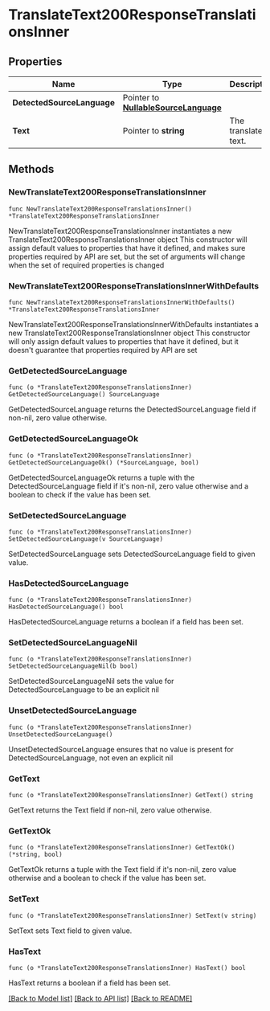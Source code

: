 # TranslateText200ResponseTranslationsInner

## Properties

Name | Type | Description | Notes
------------ | ------------- | ------------- | -------------
**DetectedSourceLanguage** | Pointer to [**NullableSourceLanguage**](SourceLanguage.md) |  | [optional] 
**Text** | Pointer to **string** | The translated text. | [optional] 

## Methods

### NewTranslateText200ResponseTranslationsInner

`func NewTranslateText200ResponseTranslationsInner() *TranslateText200ResponseTranslationsInner`

NewTranslateText200ResponseTranslationsInner instantiates a new TranslateText200ResponseTranslationsInner object
This constructor will assign default values to properties that have it defined,
and makes sure properties required by API are set, but the set of arguments
will change when the set of required properties is changed

### NewTranslateText200ResponseTranslationsInnerWithDefaults

`func NewTranslateText200ResponseTranslationsInnerWithDefaults() *TranslateText200ResponseTranslationsInner`

NewTranslateText200ResponseTranslationsInnerWithDefaults instantiates a new TranslateText200ResponseTranslationsInner object
This constructor will only assign default values to properties that have it defined,
but it doesn't guarantee that properties required by API are set

### GetDetectedSourceLanguage

`func (o *TranslateText200ResponseTranslationsInner) GetDetectedSourceLanguage() SourceLanguage`

GetDetectedSourceLanguage returns the DetectedSourceLanguage field if non-nil, zero value otherwise.

### GetDetectedSourceLanguageOk

`func (o *TranslateText200ResponseTranslationsInner) GetDetectedSourceLanguageOk() (*SourceLanguage, bool)`

GetDetectedSourceLanguageOk returns a tuple with the DetectedSourceLanguage field if it's non-nil, zero value otherwise
and a boolean to check if the value has been set.

### SetDetectedSourceLanguage

`func (o *TranslateText200ResponseTranslationsInner) SetDetectedSourceLanguage(v SourceLanguage)`

SetDetectedSourceLanguage sets DetectedSourceLanguage field to given value.

### HasDetectedSourceLanguage

`func (o *TranslateText200ResponseTranslationsInner) HasDetectedSourceLanguage() bool`

HasDetectedSourceLanguage returns a boolean if a field has been set.

### SetDetectedSourceLanguageNil

`func (o *TranslateText200ResponseTranslationsInner) SetDetectedSourceLanguageNil(b bool)`

 SetDetectedSourceLanguageNil sets the value for DetectedSourceLanguage to be an explicit nil

### UnsetDetectedSourceLanguage
`func (o *TranslateText200ResponseTranslationsInner) UnsetDetectedSourceLanguage()`

UnsetDetectedSourceLanguage ensures that no value is present for DetectedSourceLanguage, not even an explicit nil
### GetText

`func (o *TranslateText200ResponseTranslationsInner) GetText() string`

GetText returns the Text field if non-nil, zero value otherwise.

### GetTextOk

`func (o *TranslateText200ResponseTranslationsInner) GetTextOk() (*string, bool)`

GetTextOk returns a tuple with the Text field if it's non-nil, zero value otherwise
and a boolean to check if the value has been set.

### SetText

`func (o *TranslateText200ResponseTranslationsInner) SetText(v string)`

SetText sets Text field to given value.

### HasText

`func (o *TranslateText200ResponseTranslationsInner) HasText() bool`

HasText returns a boolean if a field has been set.


[[Back to Model list]](../README.md#documentation-for-models) [[Back to API list]](../README.md#documentation-for-api-endpoints) [[Back to README]](../README.md)


